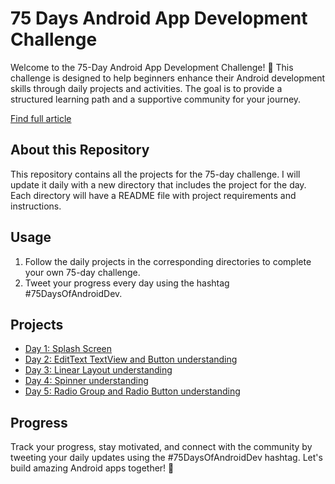 # 75 Days Android App Development Challenge

Welcome to the 75-Day Android App Development Challenge! 🚀 This challenge is designed to help beginners enhance their Android development skills through daily projects and activities. The goal is to provide a structured learning path and a supportive community for your journey.

[Find full article](https://vivekjadhav.hashnode.dev/75-days-of-android-development-challenge)

## About this Repository

This repository contains all the projects for the 75-day challenge. I will update it daily with a new directory that includes the project for the day. Each directory will have a README file with project requirements and instructions.

## Usage

1. Follow the daily projects in the corresponding directories to complete your own 75-day challenge.
2. Tweet your progress every day using the hashtag #75DaysOfAndroidDev.

## Projects

- [Day 1: Splash Screen](https://github.com/Vivek-Jadhav27/75DaysOfAndroidDevChallenge/tree/main/Day01of75)
- [Day 2: EditText TextView and Button understanding](https://github.com/Vivek-Jadhav27/75DaysOfAndroidDevChallenge/tree/main/Day02of75)
- [Day 3: Linear Layout understanding](https://github.com/Vivek-Jadhav27/75DaysOfAndroidDevChallenge/tree/main/Day03of75) 
- [Day 4: Spinner understanding](https://github.com/Vivek-Jadhav27/75DaysOfAndroidDevChallenge/tree/main/Day04of75)
- [Day 5: Radio Group and Radio Button understanding](https://github.com/Vivek-Jadhav27/75DaysOfAndroidDevChallenge/tree/main/Day05of75) 


## Progress

Track your progress, stay motivated, and connect with the community by tweeting your daily updates using the #75DaysOfAndroidDev hashtag. Let's build amazing Android apps together! 🚀
